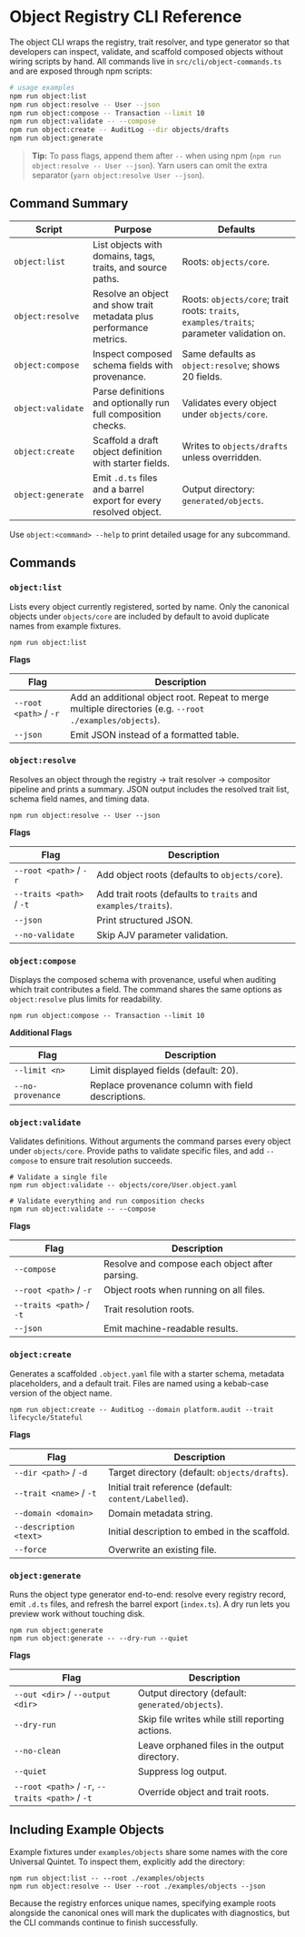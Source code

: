# Object Registry CLI Reference

The object CLI wraps the registry, trait resolver, and type generator so that developers can inspect, validate, and scaffold composed objects without wiring scripts by hand. All commands live in `src/cli/object-commands.ts` and are exposed through npm scripts:

```bash
# usage examples
npm run object:list
npm run object:resolve -- User --json
npm run object:compose -- Transaction --limit 10
npm run object:validate -- --compose
npm run object:create -- AuditLog --dir objects/drafts
npm run object:generate
```

> **Tip:** To pass flags, append them after `--` when using npm (`npm run object:resolve -- User --json`). Yarn users can omit the extra separator (`yarn object:resolve User --json`).

## Command Summary

| Script | Purpose | Defaults |
| --- | --- | --- |
| `object:list` | List objects with domains, tags, traits, and source paths. | Roots: `objects/core`. |
| `object:resolve` | Resolve an object and show trait metadata plus performance metrics. | Roots: `objects/core`; trait roots: `traits`, `examples/traits`; parameter validation on. |
| `object:compose` | Inspect composed schema fields with provenance. | Same defaults as `object:resolve`; shows 20 fields. |
| `object:validate` | Parse definitions and optionally run full composition checks. | Validates every object under `objects/core`. |
| `object:create` | Scaffold a draft object definition with starter fields. | Writes to `objects/drafts` unless overridden. |
| `object:generate` | Emit `.d.ts` files and a barrel export for every resolved object. | Output directory: `generated/objects`. |

Use `object:<command> --help` to print detailed usage for any subcommand.

## Commands

### `object:list`

Lists every object currently registered, sorted by name. Only the canonical objects under `objects/core` are included by default to avoid duplicate names from example fixtures.

```
npm run object:list
```

**Flags**

| Flag | Description |
| --- | --- |
| `--root <path>` / `-r` | Add an additional object root. Repeat to merge multiple directories (e.g. `--root ./examples/objects`). |
| `--json` | Emit JSON instead of a formatted table. |

### `object:resolve`

Resolves an object through the registry → trait resolver → compositor pipeline and prints a summary. JSON output includes the resolved trait list, schema field names, and timing data.

```
npm run object:resolve -- User --json
```

**Flags**

| Flag | Description |
| --- | --- |
| `--root <path>` / `-r` | Add object roots (defaults to `objects/core`). |
| `--traits <path>` / `-t` | Add trait roots (defaults to `traits` and `examples/traits`). |
| `--json` | Print structured JSON. |
| `--no-validate` | Skip AJV parameter validation. |

### `object:compose`

Displays the composed schema with provenance, useful when auditing which trait contributes a field. The command shares the same options as `object:resolve` plus limits for readability.

```
npm run object:compose -- Transaction --limit 10
```

**Additional Flags**

| Flag | Description |
| --- | --- |
| `--limit <n>` | Limit displayed fields (default: 20). |
| `--no-provenance` | Replace provenance column with field descriptions. |

### `object:validate`

Validates definitions. Without arguments the command parses every object under `objects/core`. Provide paths to validate specific files, and add `--compose` to ensure trait resolution succeeds.

```
# Validate a single file
npm run object:validate -- objects/core/User.object.yaml

# Validate everything and run composition checks
npm run object:validate -- --compose
```

**Flags**

| Flag | Description |
| --- | --- |
| `--compose` | Resolve and compose each object after parsing. |
| `--root <path>` / `-r` | Object roots when running on all files. |
| `--traits <path>` / `-t` | Trait resolution roots. |
| `--json` | Emit machine-readable results. |

### `object:create`

Generates a scaffolded `.object.yaml` file with a starter schema, metadata placeholders, and a default trait. Files are named using a kebab-case version of the object name.

```
npm run object:create -- AuditLog --domain platform.audit --trait lifecycle/Stateful
```

**Flags**

| Flag | Description |
| --- | --- |
| `--dir <path>` / `-d` | Target directory (default: `objects/drafts`). |
| `--trait <name>` / `-t` | Initial trait reference (default: `content/Labelled`). |
| `--domain <domain>` | Domain metadata string. |
| `--description <text>` | Initial description to embed in the scaffold. |
| `--force` | Overwrite an existing file. |

### `object:generate`

Runs the object type generator end-to-end: resolve every registry record, emit `.d.ts` files, and refresh the barrel export (`index.ts`). A dry run lets you preview work without touching disk.

```
npm run object:generate
npm run object:generate -- --dry-run --quiet
```

**Flags**

| Flag | Description |
| --- | --- |
| `--out <dir>` / `--output <dir>` | Output directory (default: `generated/objects`). |
| `--dry-run` | Skip file writes while still reporting actions. |
| `--no-clean` | Leave orphaned files in the output directory. |
| `--quiet` | Suppress log output. |
| `--root <path>` / `-r`, `--traits <path>` / `-t` | Override object and trait roots. |

## Including Example Objects

Example fixtures under `examples/objects` share some names with the core Universal Quintet. To inspect them, explicitly add the directory:

```
npm run object:list -- --root ./examples/objects
npm run object:resolve -- User --root ./examples/objects --json
```

Because the registry enforces unique names, specifying example roots alongside the canonical ones will mark the duplicates with diagnostics, but the CLI commands continue to finish successfully.

